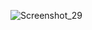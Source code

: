 ![Screenshot_29](https://github.com/Khorolskaia-V/3.1_Docker/assets/140549226/095c6f36-6bb5-4888-ae4e-09f3594428b4)
